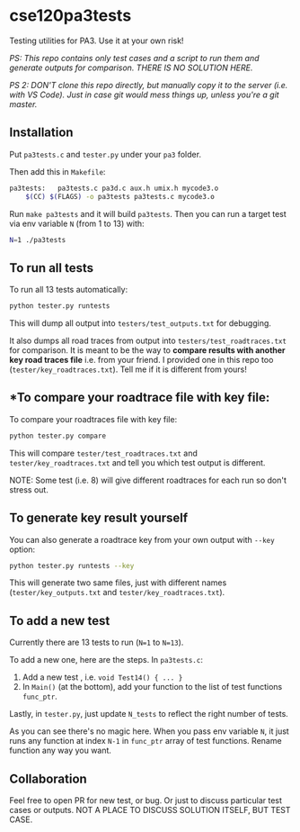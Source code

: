 # cse120pa3tests
Testing utilities for PA3. Use it at your own risk!

*PS: This repo contains only test cases and a script to run them and generate outputs for comparison. THERE IS NO SOLUTION HERE.*

*PS 2: DON'T clone this repo directly, but manually copy it to the server (i.e. with VS Code). Just in case git would mess things up, unless you're a git master.*

## Installation

Put `pa3tests.c` and `tester.py` under your `pa3` folder.

Then add this in `Makefile`:
```bash
pa3tests:	pa3tests.c pa3d.c aux.h umix.h mycode3.o
	$(CC) $(FLAGS) -o pa3tests pa3tests.c mycode3.o
```

Run `make pa3tests` and it will build `pa3tests`. Then you can run a target test via env variable `N` (from 1 to 13) with:
```bash
N=1 ./pa3tests
```

## To run all tests
To run all 13 tests automatically:
```bash
python tester.py runtests
```
This will dump all output into `testers/test_outputs.txt` for debugging. 

It also dumps all road traces from output into `testers/test_roadtraces.txt` for comparison. It is meant to be the way to **compare results with another key road traces file** i.e. from your friend. I provided one in this repo too (`tester/key_roadtraces.txt`). Tell me if it is different from yours!

## *To compare your roadtrace file with key file:
To compare your roadtraces file with key file:
```bash
python tester.py compare
```

This will compare `tester/test_roadtraces.txt` and `tester/key_roadtraces.txt` and tell you which test output is different.

NOTE: Some test (i.e. 8) will give different roadtraces for each run so don't stress out.


## To generate key result yourself
You can also generate a roadtrace key from your own output with `--key` option:
```bash
python tester.py runtests --key
```
This will generate two same files, just with different names (`tester/key_outputs.txt` and `tester/key_roadtraces.txt`).


## To add a new test
Currently there are 13 tests to run (`N=1` to `N=13`). 

To add a new one, here are the steps. In `pa3tests.c`:
1. Add a new test , i.e. `void Test14() { ... }`
2. In `Main()` (at the bottom), add your function to the list of test functions `func_ptr`.

Lastly, in `tester.py`, just update `N_tests` to reflect the right number of tests.

As you can see there's no magic here. When you pass env variable `N`, it just runs any function at index `N-1` in `func_ptr` array of test functions. Rename function any way you want.

## Collaboration
Feel free to open PR for new test, or bug. Or just to discuss particular test cases or outputs. NOT A PLACE TO DISCUSS SOLUTION ITSELF, BUT TEST CASE.